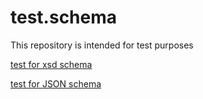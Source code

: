 # test.schema
This repository is intended for test purposes

[test for xsd schema](schemas/AreaManagementRestrictionRegulationZone.xsd)

[test for JSON schema](schemas/schema-ap.json)
 
